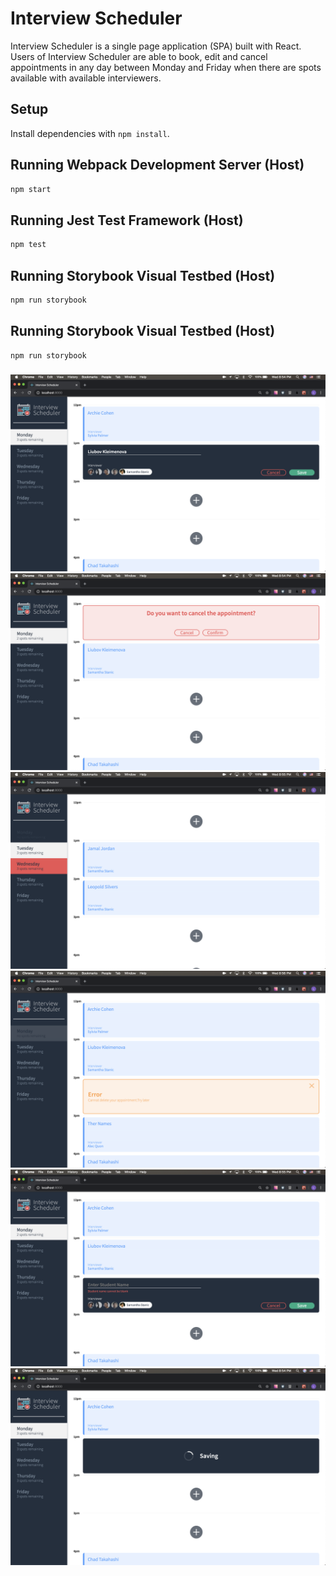 # Interview Scheduler

Interview Scheduler is a single page application (SPA) built with React.
Users of Interview Scheduler are able to book, edit and cancel appointments in any day between Monday and Friday when there are spots available with available interviewers.

## Setup

Install dependencies with `npm install`.


## Running Webpack Development Server (Host)

```sh
npm start
```

## Running Jest Test Framework (Host)

```sh
npm test
```

## Running Storybook Visual Testbed (Host)

```sh
npm run storybook
```
## Running Storybook Visual Testbed (Host)

```sh
npm run storybook
```
### 

!["Adding new appointment form"](https://github.com/LiubovKleimenova/scheduler/blob/master/docs/AddingAppointment.png?raw=true)
!["Cancelling existing appointment"](https://github.com/LiubovKleimenova/scheduler/blob/master/docs/CancellingConfirmation.png?raw=true)
!["Choosing a day from the days where there are spots available"](https://github.com/LiubovKleimenova/scheduler/blob/master/docs/ChosenDay.png?raw=true)
!["Form showing an error"](https://github.com/LiubovKleimenova/scheduler/blob/master/docs/ErrorHandling.png?raw=true)
!["User cannot add appointment when there is no name or interviewer chosen"](https://github.com/LiubovKleimenova/scheduler/blob/master/docs/FormValidation.png?raw=true)
!["Status bar is shown when applying changes takes time"](https://github.com/LiubovKleimenova/scheduler/blob/master/docs/SavingChanges.png?raw=true)

